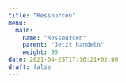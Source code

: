 ```yaml
---
title: "Ressourcen"
menu:
  main:
    name: "Ressourcen"
    parent: "Jetzt handeln"
    weight: 90
date: 2021-04-25T17:16:21+02:00
draft: false
---
```


